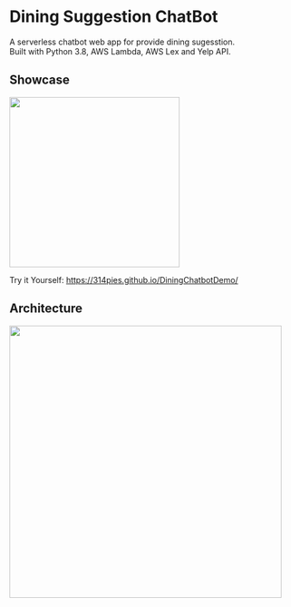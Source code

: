 # Dining Suggestion ChatBot

A serverless chatbot web app for provide dining sugesstion.  
Built with Python 3.8, AWS Lambda, AWS Lex and Yelp API.

## Showcase

<img src="https://raw.githubusercontent.com/314pies/Concierge-Chatbot-Dining-Suggestion/main/img%20host/demo.gif" height="300" >  


Try it Yourself: https://314pies.github.io/DiningChatbotDemo/

## Architecture

<img src="https://raw.githubusercontent.com/314pies/Dining-Suggestion-Chatbot/main/img%20host/Archi.PNG" height="480" >  
